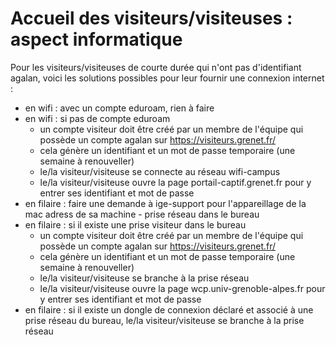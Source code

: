 # Accueil des visiteurs/visiteuses : aspect informatique

Pour les visiteurs/visiteuses de courte durée qui n'ont pas d'identifiant agalan, voici les solutions possibles pour leur fournir une connexion internet :

  - en wifi : avec un compte eduroam, rien à faire
  - en wifi : si pas de compte eduroam
      - un compte visiteur doit être créé par un membre de l'équipe qui possède un compte agalan sur https://visiteurs.grenet.fr/
      - cela génère un identifiant et un mot de passe temporaire (une semaine à renouveller)
      - le/la visiteur/visiteuse se connecte au réseau wifi-campus
      - le/la visiteur/visiteuse ouvre la page portail-captif.grenet.fr pour y entrer ses identifiant et mot de passe
  - en filaire : faire une demande à ige-support pour l'appareillage de la mac adress de sa machine - prise réseau dans le bureau 
  - en filaire : si il existe une prise visiteur dans le bureau
      - un compte visiteur doit être créé par un membre de l'équipe qui possède un compte agalan sur https://visiteurs.grenet.fr/
      - cela génère un identifiant et un mot de passe temporaire (une semaine à renouveller)
      - le/la visiteur/visiteuse se branche à la prise réseau
      - le/la visiteur/visiteuse ouvre la page wcp.univ-grenoble-alpes.fr pour y entrer ses identifiant et mot de passe
  - en filaire : si il existe un dongle de connexion déclaré et associé à une prise réseau du bureau, le/la visiteur/visiteuse se branche à la prise réseau

